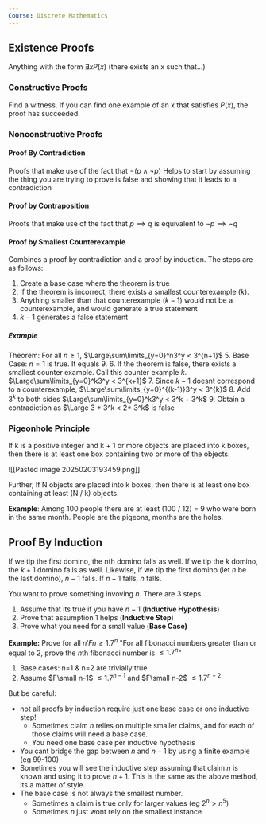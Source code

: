 ```yaml
---
Course: Discrete Mathematics
---
```

## Existence Proofs
Anything with the form $\exists x P(x)$
(there exists an x such that...)
### Constructive Proofs
Find a witness. If you can find one example of an x that satisfies $P(x)$, the proof has succeeded.

### Nonconstructive Proofs

#### Proof By Contradiction
Proofs that make use of the fact that $\lnot (p \land \lnot p)$
Helps to start by assuming the thing you are trying to prove is false and showing that it leads to a contradiction


#### Proof by Contraposition
Proofs that make use of the fact that $p \implies q$ is equivalent to $\lnot p \implies \lnot q$

#### Proof by Smallest Counterexample
Combines a proof by contradiction and a proof by induction.
The steps are as follows:
1. Create a base case where the theorem is true
2. If the theorem is incorrect, there exists a smallest counterexample ($k$).
3. Anything smaller than that counterexample ($k-1$) would not be a counterexample, and would generate a true statement
4. $k-1$ generates a false statement

##### Example
Theorem: For all $n\geqslant 1$, $\Large\sum\limits_{y=0}^n3^y < 3^{n+1}$
5. Base Case: $n=1$ is true. It equals 9.
6. If the theorem is false, there exists a smallest counter example. Call this counter example $k$. $\Large\sum\limits_{y=0}^k3^y < 3^{k+1}$
7. Since $k-1$ doesnt correspond to a counterexample, $\Large\sum\limits_{y=0}^{(k-1)}3^y < 3^{k}$
8. Add $3^k$ to both sides $\Large\sum\limits_{y=0}^k3^y < 3^k + 3^k$
9. Obtain a contradiction as $\Large 3 * 3^k < 2* 3^k$ is false

### Pigeonhole Principle
If k is a positive integer and k + 1 or more objects are placed into k boxes, then there is at least one box containing two or more of the objects.

![[Pasted image 20250203193459.png]]

Further, If N objects are placed into k boxes, then there is at least one box containing at least (N / k) objects.

**Example**: Among 100 people there are at least (100 / 12) = 9 who were born in the same month.
People are the pigeons, months are the holes.

## Proof By Induction

If we tip the first domino, the nth domino falls as well.
If we tip the $k$ domino, the $k+1$ domino falls as well.
Likewise, if we tip the first domino (let $n$ be the last domino), $n-1$ falls. If $n-1$ falls, $n$ falls.

You want to prove something invoving $n$. There are 3 steps.
1. Assume that its true if you have $n-1$ (**Inductive Hypothesis**)
2. Prove that assumption 1 helps (**Inductive Step**)
3. Prove what you need for a small value (**Base Case)**

**Example:** Prove for all $n'  Fn \geq 1.7^n$
"For all fibonacci numbers greater than or equal to 2, prove the $n$th fibonacci number is $\leq 1.7^n$" 
1. Base cases: n=1 & n=2 are trivially true
2. Assume $F\small n-1$ $\leq 1.7^{n-1}$ and  $F\small n-2$ $\leq 1.7^{n-2}$

But be careful:
- not all proofs by induction require just one base case or one inductive step!
	- Sometimes claim $n$ relies on multiple smaller claims, and for each of those claims will need a base case.
	- You need one base case per inductive hypothesis
- You cant bridge the gap between $n$ and $n-1$  by using a finite example (eg 99-100)
- Sometimes you will see the inductive step assuming that claim $n$ is known and using it to prove $n+1$. This is the same as the above method, its a matter of style. 
- The base case is not always the smallest number.
	- Sometimes a claim is true only for larger values (eg $2^n > n^5$)
	- Sometimes $n$ just wont rely on the smallest instance